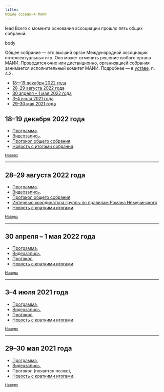 ```yaml
---
title:
Общие собрания МАИИ
---
```


lead
Всего с момента основания ассоциации прошло пять общих собраний.

body

Общее собрание — это высший орган Международной ассоциации интеллектуальных игр. Оно может отменить решение любого органа МАИИ. Проводится очно или дистанционно, организацией собрания занимается исполнительный комитет МАИИ. Подробнее — в [уставе](https://www.maii.li/statute/ru), п. 4.2.


- [18—19 декабря 2022 года](#dec22) <a name="atop"></a>
- [28–29 августа 2022 года](#aug22)
- [30 апреля – 1 мая 2022 года](#aprmay22)
- [3–4 июля 2021 года](#jul21)
- [29–30 мая 2021 года](#may21)

## 18–19 декабря 2022 года <a name="dec22"></a>

- [Программа](https://www.maii.li/news/2022-12-14-programma-dekabrskogo-obshego-sobraniya/).
- [Видеозапись](https://youtu.be/dWVDDVDgQ5Y).
- [Протокол общего собрания](https://www.maii.li/docs/2022-12-21-protokol-obshego-sobraniya-maii-ot-21.12.2022/).
- [Новость с итогами собрания](https://www.maii.li/news/2022-12-22-itogi-dekabrskogo-obshego-sobraniya).

<small>[Наверх](#atop)</small>

--------

## 28–29 августа 2022 года <a name="aug22"></a>

- [Программа](https://www.maii.li/news/2022-08-27-obshee-sobranie-28-avgusta:-samoe-glavnoe/).
- [Видеозапись](https://www.youtube.com/watch?v=QWzl0a1pvUU).
- [Протокол общего собрания](https://www.maii.li/docs/2022-08-30-protokol-obshego-sobraniya-maii-ot-28.08.2022/).
- [Интервью координатора группы по правилам Романа Немучинского](https://teletype.in/@maii/rules-nemuchinskiy).
- [Новость с краткими итогами](https://www.maii.li/news/2022-08-29-itogi-avgustovskogo-obshego-sobraniya/).

<small>[Наверх](#atop)</small>

--------

## 30 апреля – 1 мая 2022 года <a name="aprmay22"></a>

- [Программа](https://www.maii.li/news/2022-04-23-opublikovana-okonchatelnaya-programma-obshego-sobraniya-30-aprelya/),
- [Видеозапись](https://www.youtube.com/watch?v=Dy09_hwg36c),
- [Протокол](https://www.maii.li/docs/2022-05-02-protokol-obshego-sobraniya-maii-ot-30.04.2022/),
- [Новость с краткими итогами](https://www.maii.li/news/2022-05-03-itogi-obshego-sobraniya-30-aprelya/). 

<small>[Наверх](#atop)</small>

--------

## 3–4 июля 2021 года <a name="jul21"></a>

- [Программа](https://www.maii.li/news/2021-06-19-iyulskoe-obshee-sobranie:-povestka-i-sutochnoe-golosovanie/),
- [Видеозапись](https://www.youtube.com/watch?v=l8ms0YrplmM),
- [Протокол](https://www.maii.li/docs/2021-07-07-protokol-obshego-sobraniya-maii-ot-03.07.2021),
- [Новость с краткими итогами](https://www.maii.li/news/2021-07-08-itogi-obshego-sobraniya-i-dalnejshie-shagi/).

<small>[Наверх](#atop)</small>

--------

## 29–30 мая 2021 года <a name="may21"></a>

- [Программа](https://www.maii.li/news/2021-05-28-priglashenie-na-obshee-sobranie-maii/), 
- [Видеозапись](https://www.youtube.com/watch?v=RkRpLULURNo),
- Протокол (появится позже),
- [Новость с краткими итогами](https://www.maii.li/news/2021-06-01-itogi-sobraniya-i-dalnejshie-shagi/).

<small>[Наверх](#atop)</small>
